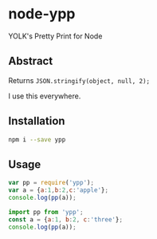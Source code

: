 # node-ypp

YOLK's Pretty Print for Node

## Abstract

Returns `JSON.stringify(object, null, 2);`

I use this everywhere.

## Installation

```sh
npm i --save ypp
```

## Usage

```javascript
var pp = require('ypp');
var a = {a:1,b:2,c:'apple'};
console.log(pp(a));
```

```javascript
import pp from 'ypp';
const a = {a:1, b:2, c:'three'};
console.log(pp(a));
```
